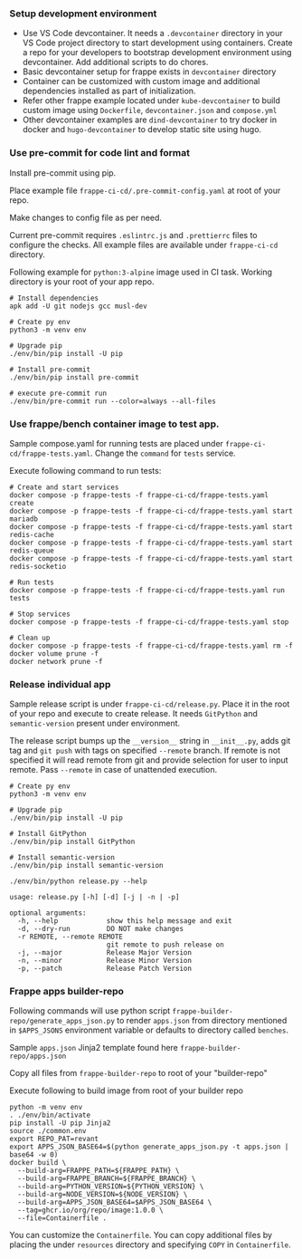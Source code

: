 ### Setup development environment

- Use VS Code devcontainer. It needs a `.devcontainer` directory in your VS Code project directory to start development using containers. Create a repo for your developers to bootstrap development environment using devcontainer. Add additional scripts to do chores.
- Basic devcontainer setup for frappe exists in `devcontainer` directory
- Container can be customized with custom image and additional dependencies installed as part of initialization.
- Refer other frappe example located under `kube-devcontainer` to build custom image using `Dockerfile`, `devcontainer.json` and `compose.yml`
- Other devcontainer examples are `dind-devcontainer` to try docker in docker and `hugo-devcontainer` to develop static site using hugo.

### Use pre-commit for code lint and format

Install pre-commit using pip.

Place example file `frappe-ci-cd/.pre-commit-config.yaml` at root of your repo.

Make changes to config file as per need.

Current pre-commit requires `.eslintrc.js` and `.prettierrc` files to configure the checks. All example files are available under `frappe-ci-cd` directory.

Following example for `python:3-alpine` image used in CI task. Working directory is your root of your app repo.

```shell
# Install dependencies
apk add -U git nodejs gcc musl-dev

# Create py env
python3 -m venv env

# Upgrade pip
./env/bin/pip install -U pip

# Install pre-commit
./env/bin/pip install pre-commit

# execute pre-commit run
./env/bin/pre-commit run --color=always --all-files
```

### Use frappe/bench container image to test app.

Sample compose.yaml for running tests are placed under `frappe-ci-cd/frappe-tests.yaml`. Change the `command` for `tests` service.

Execute following command to run tests:

```shell
# Create and start services
docker compose -p frappe-tests -f frappe-ci-cd/frappe-tests.yaml create
docker compose -p frappe-tests -f frappe-ci-cd/frappe-tests.yaml start mariadb
docker compose -p frappe-tests -f frappe-ci-cd/frappe-tests.yaml start redis-cache
docker compose -p frappe-tests -f frappe-ci-cd/frappe-tests.yaml start redis-queue
docker compose -p frappe-tests -f frappe-ci-cd/frappe-tests.yaml start redis-socketio

# Run tests
docker compose -p frappe-tests -f frappe-ci-cd/frappe-tests.yaml run tests

# Stop services
docker compose -p frappe-tests -f frappe-ci-cd/frappe-tests.yaml stop

# Clean up
docker compose -p frappe-tests -f frappe-ci-cd/frappe-tests.yaml rm -f
docker volume prune -f
docker network prune -f
```

### Release individual app

Sample release script is under `frappe-ci-cd/release.py`. Place it in the root of your repo and execute to create release. It needs `GitPython` and `semantic-version` present under environment.

The release script bumps up the `__version__` string in `__init__.py`, adds git tag and `git push` with tags on specified `--remote` branch. If remote is not specified it will read remote from git and provide selection for user to input remote. Pass `--remote` in case of unattended execution.

```shell
# Create py env
python3 -m venv env

# Upgrade pip
./env/bin/pip install -U pip

# Install GitPython
./env/bin/pip install GitPython

# Install semantic-version
./env/bin/pip install semantic-version

./env/bin/python release.py --help

usage: release.py [-h] [-d] [-j | -n | -p]

optional arguments:
  -h, --help            show this help message and exit
  -d, --dry-run         DO NOT make changes
  -r REMOTE, --remote REMOTE
                        git remote to push release on
  -j, --major           Release Major Version
  -n, --minor           Release Minor Version
  -p, --patch           Release Patch Version
```

### Frappe apps builder-repo

Following commands will use python script `frappe-builder-repo/generate_apps_json.py` to render `apps.json` from directory mentioned in `$APPS_JSONS` environment variable or defaults to directory called `benches`.

Sample `apps.json` Jinja2 template found here `frappe-builder-repo/apps.json`

Copy all files from `frappe-builder-repo` to root of your "builder-repo"

Execute following to build image from root of your builder repo

```shell
python -m venv env
. ./env/bin/activate
pip install -U pip Jinja2
source ./common.env
export REPO_PAT=revant
export APPS_JSON_BASE64=$(python generate_apps_json.py -t apps.json | base64 -w 0)
docker build \
  --build-arg=FRAPPE_PATH=${FRAPPE_PATH} \
  --build-arg=FRAPPE_BRANCH=${FRAPPE_BRANCH} \
  --build-arg=PYTHON_VERSION=${PYTHON_VERSION} \
  --build-arg=NODE_VERSION=${NODE_VERSION} \
  --build-arg=APPS_JSON_BASE64=$APPS_JSON_BASE64 \
  --tag=ghcr.io/org/repo/image:1.0.0 \
  --file=Containerfile .
```

You can customize the `Containerfile`. You can copy additional files by placing the under `resources` directory and specifying `COPY` in `Containerfile`.